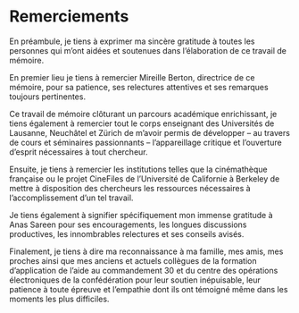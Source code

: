 Remerciements
=============

En préambule, je tiens à exprimer ma sincère gratitude à toutes les
personnes qui m’ont aidées et soutenues dans l’élaboration de ce travail
de mémoire.

En premier lieu je tiens à remercier Mireille Berton, directrice de ce
mémoire, pour sa patience, ses relectures attentives et ses remarques
toujours pertinentes.

Ce travail de mémoire clôturant un parcours académique enrichissant, je
tiens également à remercier tout le corps enseignant des Universités de
Lausanne, Neuchâtel et Zürich de m’avoir permis de développer – au
travers de cours et séminaires passionnants – l’appareillage critique et
l’ouverture d’esprit nécessaires à tout chercheur.

Ensuite, je tiens à remercier les institutions telles que la
cinémathèque française ou le projet CineFiles de l’Université de
Californie à Berkeley de mettre à disposition des chercheurs les
ressources nécessaires à l’accomplissement d’un tel travail.

Je tiens également à signifier spécifiquement mon immense gratitude à
Anas Sareen pour ses encouragements, les longues discussions
productives, les innombrables relectures et ses conseils avisés.

Finalement, je tiens à dire ma reconnaissance à ma famille, mes amis,
mes proches ainsi que mes anciens et actuels collègues de la formation
d’application de l’aide au commandement 30 et du centre des opérations
électroniques de la confédération pour leur soutien inépuisable, leur
patience à toute épreuve et l’empathie dont ils ont témoigné même dans
les moments les plus difficiles.

